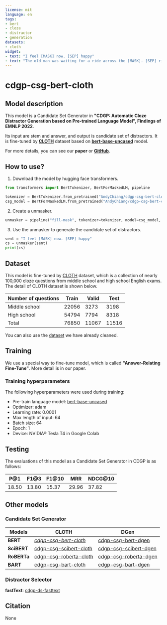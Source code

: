 ```yaml
---
license: mit
language: en
tags:
- bert
- cloze
- distractor
- generation
datasets:
- cloth
widget:
- text: "I feel [MASK] now. [SEP] happy"
- text: "The old man was waiting for a ride across the [MASK]. [SEP] river"
---
```


# cdgp-csg-bert-cloth

## Model description

This model is a Candidate Set Generator in **"CDGP: Automatic Cloze Distractor Generation based on Pre-trained Language Model", Findings of EMNLP 2022**.

Its input are stem and answer, and output is candidate set of distractors. It is fine-tuned by [**CLOTH**](https://www.cs.cmu.edu/~glai1/data/cloth/) dataset based on [**bert-base-uncased**](https://huggingface.co/bert-base-uncased) model.

For more details, you can see our **paper** or [**GitHub**](https://github.com/AndyChiangSH/CDGP).

## How to use?

1. Download the model by hugging face transformers.
```python
from transformers import BertTokenizer, BertForMaskedLM, pipeline

tokenizer = BertTokenizer.from_pretrained("AndyChiang/cdgp-csg-bert-cloth")
csg_model = BertForMaskedLM.from_pretrained("AndyChiang/cdgp-csg-bert-cloth")
```

2. Create a unmasker.
```python
unmasker = pipeline("fill-mask", tokenizer=tokenizer, model=csg_model, top_k=10)
```

3. Use the unmasker to generate the candidate set of distractors.
```python
sent = "I feel [MASK] now. [SEP] happy"
cs = unmasker(sent)
print(cs)
```

## Dataset

This model is fine-tuned by [CLOTH](https://www.cs.cmu.edu/~glai1/data/cloth/) dataset, which is a collection of nearly 100,000 cloze questions from middle school and high school English exams. The detail of CLOTH dataset is shown below.

| Number of questions | Train | Valid | Test  |
| ------------------- | ----- | ----- | ----- |
| Middle school       | 22056 | 3273  | 3198  |
| High school         | 54794 | 7794  | 8318  |
| Total               | 76850 | 11067 | 11516 |

You can also use the [dataset](https://huggingface.co/datasets/AndyChiang/cloth) we have already cleaned.

## Training

We use a special way to fine-tune model, which is called **"Answer-Relating Fine-Tune"**. More detail is in our paper.

### Training hyperparameters

The following hyperparameters were used during training:

- Pre-train language model: [bert-base-uncased](https://huggingface.co/bert-base-uncased)
- Optimizer: adam
- Learning rate: 0.0001
- Max length of input: 64
- Batch size: 64
- Epoch: 1
- Device: NVIDIA® Tesla T4 in Google Colab 

## Testing

The evaluations of this model as a Candidate Set Generator in CDGP is as follows:

| P@1   | F1@3  | F1@10 | MRR   | NDCG@10 |
| ----- | ----- | ----- | ----- | ------- |
| 18.50 | 13.80 | 15.37 | 29.96 | 37.82   |

## Other models

### Candidate Set Generator

| Models      | CLOTH                                                                               | DGen                                                                             |
| ----------- | ----------------------------------------------------------------------------------- | -------------------------------------------------------------------------------- |
| **BERT**    | [*cdgp-csg-bert-cloth*](https://huggingface.co/AndyChiang/cdgp-csg-bert-cloth)        | [cdgp-csg-bert-dgen](https://huggingface.co/AndyChiang/cdgp-csg-bert-dgen)       |
| **SciBERT** | [cdgp-csg-scibert-cloth](https://huggingface.co/AndyChiang/cdgp-csg-scibert-cloth)  | [cdgp-csg-scibert-dgen](https://huggingface.co/AndyChiang/cdgp-csg-scibert-dgen) |
| **RoBERTa** | [cdgp-csg-roberta-cloth](https://huggingface.co/AndyChiang/cdgp-csg-roberta-cloth) | [cdgp-csg-roberta-dgen](https://huggingface.co/AndyChiang/cdgp-csg-roberta-dgen) |
| **BART**    | [cdgp-csg-bart-cloth](https://huggingface.co/AndyChiang/cdgp-csg-bart-cloth)        | [cdgp-csg-bart-dgen](https://huggingface.co/AndyChiang/cdgp-csg-bart-dgen)       |

### Distractor Selector

**fastText**: [cdgp-ds-fasttext](https://huggingface.co/AndyChiang/cdgp-ds-fasttext)


## Citation

None